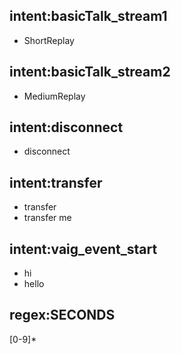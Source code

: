 ## intent:basicTalk_stream1
- ShortReplay

## intent:basicTalk_stream2
- MediumReplay

## intent:disconnect
- disconnect

## intent:transfer
- transfer
- transfer me

## intent:vaig_event_start
- hi
- hello

## regex:SECONDS
[0-9]*